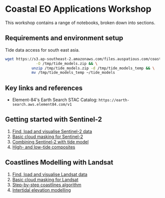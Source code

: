 # Coastal EO Applications Workshop

This workshop contains a range of notebooks, broken down into sections.

## Requirements and environment setup

Tide data access for south east asia.

```bash
wget https://s3.ap-southeast-2.amazonaws.com/files.auspatious.com/coastlines/data/tide_models_vn_ph_2022.zip \
              -O /tmp/tide_models.zip && \
            unzip /tmp/tide_models.zip -d /tmp/tide_models_temp && \
            mv /tmp/tide_models_temp ~/tide_models
```

## Key links and references

* Element-84's Earth Search STAC Catalog: `https://earth-search.aws.element84.com/v1`


## Getting started with Sentinel-2

1. [Find, load and visualise Sentinel-2 data](notebooks/Sentinel-2_GettingStarted.ipynb)
2. [Basic cloud masking for Sentinel-2](notebooks/Sentinel-2_CloudMasking.ipynb)
3. [Combining Sentinel-2 with tide model](notebooks/Sentinel-2_TideFiltering.ipynb)
4. [High- and low-tide composites](notebooks/Sentinel-2_HighLowComposites.ipynb)

## Coastlines Modelling with Landsat

1. [Find, load and visualise Landsat data](notebooks/Landsat_GettingStarted.ipynb)
2. [Basic cloud masking for Landsat](notebooks/Landsat_CloudMasking.ipynb)
3. [Step-by-step coastlines algorithm](notebooks/Coastlines_StepByStep.ipynb)
4. [Intertidal elevation modelling](notebooks/Sentinel-2_Intertiday.ipynb)
